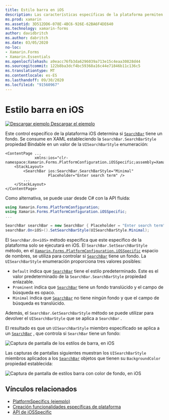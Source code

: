 ```yaml
---
title: Estilo barra en iOS
description: Las características específicas de la plataforma permiten consumir funcionalidad que solo está disponible en una plataforma específica, sin necesidad de implementar representadores o efectos personalizados. En este artículo se explica cómo consumir el específico de la plataforma iOS que controla si un barra tiene un fondo.
ms.prod: xamarin
ms.assetid: 3D512DD6-078E-4BC6-926E-62BA6F4DE640
ms.technology: xamarin-forms
author: davidbritch
ms.author: dabritch
ms.date: 03/05/2020
no-loc:
- Xamarin.Forms
- Xamarin.Essentials
ms.openlocfilehash: a9eacc76fb3da6296039a713e15c4eaa30828d44
ms.sourcegitcommit: 122b8ba3dcf4bc59368a16c44e71846b11c136c5
ms.translationtype: MT
ms.contentlocale: es-ES
ms.lasthandoff: 09/30/2020
ms.locfileid: "91560967"
---
```

# <a name="searchbar-style-on-ios"></a>Estilo barra en iOS

[![Descargar ejemplo](~/media/shared/download.png) Descargar el ejemplo](https://docs.microsoft.com/samples/xamarin/xamarin-forms-samples/userinterface-platformspecifics)

Este control específico de la plataforma iOS determina si [`SearchBar`](xref:Xamarin.Forms.SearchBar) tiene un fondo. Se consume en XAML estableciendo la `SearchBar.SearchBarStyle` propiedad Bindable en un valor de la `UISearchBarStyle` enumeración:

```xaml
<ContentPage ...
             xmlns:ios="clr-namespace:Xamarin.Forms.PlatformConfiguration.iOSSpecific;assembly=Xamarin.Forms.Core">
    <StackLayout>
        <SearchBar ios:SearchBar.SearchBarStyle="Minimal"
                   Placeholder="Enter search term" />
        ...
    </StackLayout>
</ContentPage>
```

Como alternativa, se puede usar desde C# con la API fluida:

```csharp
using Xamarin.Forms.PlatformConfiguration;
using Xamarin.Forms.PlatformConfiguration.iOSSpecific;
...

SearchBar searchBar = new SearchBar { Placeholder = "Enter search term" };
searchBar.On<iOS>().SetSearchBarStyle(UISearchBarStyle.Minimal);
```

El `SearchBar.On<iOS>` método especifica que este específico de la plataforma solo se ejecutará en iOS. El `SearchBar.SetSearchBarStyle` método, en el [`Xamarin.Forms.PlatformConfiguration.iOSSpecific`](xref:Xamarin.Forms.PlatformConfiguration.iOSSpecific) espacio de nombres, se utiliza para controlar si [`SearchBar`](xref:Xamarin.Forms.SearchBar) tiene un fondo. La `UISearchBarStyle` enumeración proporciona tres valores posibles:

- `Default` indica que [`SearchBar`](xref:Xamarin.Forms.SearchBar) tiene el estilo predeterminado. Este es el valor predeterminado de la `SearchBar.SearchBarStyle` propiedad enlazable.
- `Prominent` indica que [`SearchBar`](xref:Xamarin.Forms.SearchBar) tiene un fondo translúcido y el campo de búsqueda es opaco.
- `Minimal` indica que [`SearchBar`](xref:Xamarin.Forms.SearchBar) no tiene ningún fondo y que el campo de búsqueda es translúcido.

Además, el `SearchBar.GetSearchBarStyle` método se puede utilizar para devolver el `UISearchBarStyle` que se aplica a `SearchBar` .

El resultado es que un `UISearchBarStyle` miembro especificado se aplica a un [`SearchBar`](xref:Xamarin.Forms.SearchBar) , que controla si `SearchBar` tiene un fondo:

![Captura de pantalla de los estilos de barra, en iOS](searchbar-style-images/searchbar-styles.png "Estilos de barra en iOS")

Las capturas de pantallas siguientes muestran los `UISearchBarStyle` miembros aplicados a los [`SearchBar`](xref:Xamarin.Forms.SearchBar) objetos que tienen su `BackgroundColor` propiedad establecida:

![Captura de pantalla de estilos barra con color de fondo, en iOS](searchbar-style-images/searchbar-background-styles.png "Estilos de barra con color de fondo en iOS")

## <a name="related-links"></a>Vínculos relacionados

- [PlatformSpecifics (ejemplo)](/samples/xamarin/xamarin-forms-samples/userinterface-platformspecifics)
- [Creación funcionalidades específicas de plataforma](~/xamarin-forms/platform/platform-specifics/index.md#creating-platform-specifics)
- [API de iOSSpecific](xref:Xamarin.Forms.PlatformConfiguration.iOSSpecific)